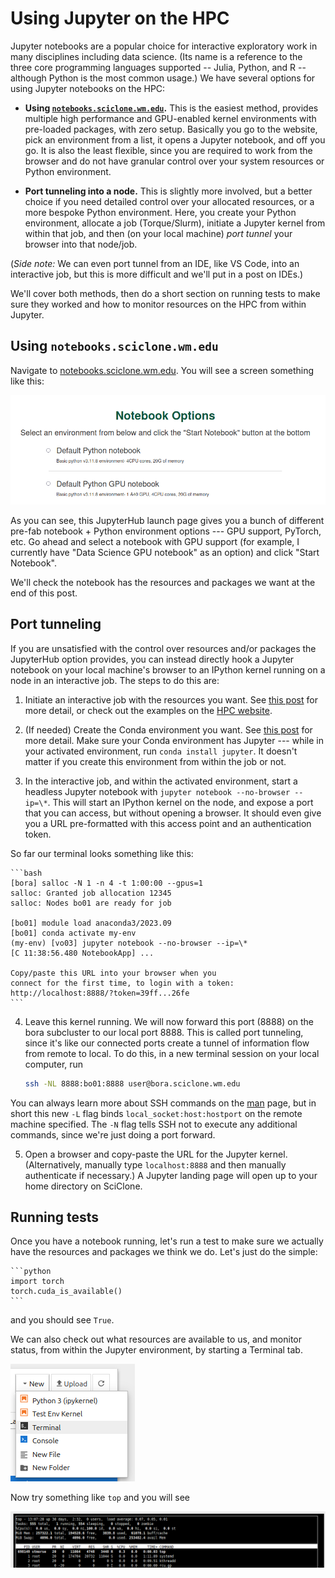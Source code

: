 # Using Jupyter on the HPC

Jupyter notebooks are a popular choice for interactive exploratory work in many disciplines including data science.  (Its name is a reference to the three core programming languages supported -- Julia, Python, and R -- although Python is the most common usage.)  We have several options for using Jupyter notebooks on the HPC:

- **Using [`notebooks.sciclone.wm.edu`](https://notebooks.sciclone.wm.edu/).**  This is the easiest method, provides multiple high performance and GPU-enabled kernel environments with pre-loaded packages, with zero setup.  Basically you go to the website, pick an environment from a list, it opens a Jupyter notebook, and off you go.  It is also the least flexible, since you are required to work from the browser and do not have granular control over your system resources or Python environment.

- **Port tunneling into a node.**  This is slightly more involved, but a better choice if you need detailed control over your allocated resources, or a more bespoke Python environment.  Here, you create your Python environment, allocate a job (Torque/Slurm), initiate a Jupyter kernel from within that job, and then (on your local machine) *port tunnel* your browser into that node/job.

(*Side note:* We can even port tunnel from an IDE, like VS Code, into an interactive job, but this is more difficult and we'll put in a post on IDEs.)

We'll cover both methods, then do a short section on running tests to make sure they worked and how to monitor resources on the HPC from within Jupyter.

## Using `notebooks.sciclone.wm.edu`

Navigate to [notebooks.sciclone.wm.edu](https://notebooks.sciclone.wm.edu/).  You will see a screen something like this:

![jupyter hub](jupyterhub.png)

As you can see, this JupyterHub launch page gives you a bunch of different pre-fab notebook + Python environment options --- GPU support, PyTorch, etc.  Go ahead and select a notebook with GPU support (for example, I currently have "Data Science GPU notebook" as an option) and click "Start Notebook".

We'll check the notebook has the resources and packages we want at the end of this post.  

## Port tunneling

If you are unsatisfied with the control over resources and/or packages the JupyterHub option provides, you can instead directly hook a Jupyter notebook on your local machine's browser to an IPython kernel running on a node in an interactive job.  The steps to do this are:

1. Initiate an interactive job with the resources you want.  See [this post](../../the-batch-system/interactive-jobs.md) for more detail, or check out the examples on the [HPC website](https://www.wm.edu/offices/it/services/researchcomputing/using/running_job).

2. (If needed) Create the Conda environment you want.  See [this post](../conda-environments.md) for more detail.  Make sure your Conda environment has Jupyter --- while in your activated environment, run `conda install jupyter`.  It doesn't matter if you create this environment from within the job or not.

3. In the interactive job, and within the activated environment, start a headless Jupyter notebook with `jupyter notebook --no-browser --ip=\*`.  This will start an IPython kernel on the node, and expose a port that you can access, but without opening a browser.  It should even give you a URL pre-formatted with this access point and an authentication token.

So far our terminal looks something like this:

    ```bash
    [bora] salloc -N 1 -n 4 -t 1:00:00 --gpus=1
    salloc: Granted job allocation 12345
    salloc: Nodes bo01 are ready for job

    [bo01] module load anaconda3/2023.09
    [bo01] conda activate my-env
    (my-env) [vo03] jupyter notebook --no-browser --ip=\*
    [C 11:38:56.480 NotebookApp] ...

    Copy/paste this URL into your browser when you
    connect for the first time, to login with a token:
    http://localhost:8888/?token=39ff...26fe
    ```

4. Leave this kernel running.  We will now forward this port (8888) on the bora subcluster to our local port 8888.  This is called port tunneling, since it's like our connected ports create a tunnel of information flow from remote to local.  To do this, in a new terminal session on your local computer, run

    ```bash
    ssh -NL 8888:bo01:8888 user@bora.sciclone.wm.edu
    ```

You can always learn more about SSH commands on the [man](https://linuxcommand.org/lc3_man_pages/ssh1.html) page, but in short this new `-L` flag binds `local_socket:host:hostport` on the remote machine specified.  The `-N` flag tells SSH not to execute any additional commands, since we're just doing a port forward.

5. Open a browser and copy-paste the URL for the Jupyter kernel.  (Alternatively, manually type `localhost:8888` and then manually authenticate if necessary.)  A Jupyter landing page will open up to your home directory on SciClone.

## Running tests

Once you have a notebook running, let's run a test to make sure we actually have the resources and packages we think we do.  Let's just do the simple:

    ```python
    import torch
    torch.cuda_is_available()
    ```

and you should see `True`.

We can also check out what resources are available to us, and monitor status, from within the Jupyter environment, by starting a Terminal tab.

![Terminal tab](create_a_terminal.png)

Now try something like `top` and you will see

![top in Jupyter](top_in_jupyter.png)
